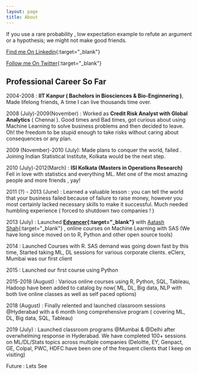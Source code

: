 ```yaml
---
layout: page
title: About
---
```


<p class="message">
  If you use a rare probability , low expectation example to refute an argument or a hypothesis; we might not make good friends.
</p>

[Find me On Linkedin](https://www.linkedin.com/in/lalitsachan/){:target="_blank"}

[Follow me On Twitter](https://twitter.com/lalitsachan){:target="_blank"}

## Professional Career So Far

2004-2008 : **IIT Kanpur ( Bachelors in Biosciences & Bio-Enginnering )**, Made lifelong friends, A time I can live thousands time over.

2008 (July)-2009(November) : Worked as **Credit Risk Analyst with Global Analytics** ( Chennai ). Good times and Bad times, got curious about using Machine Learning to solve business problems and  then decided to leave. Oh! the freedom to be stupid enough to take risks without caring about consequences or any plan.

2009 (November)-2010 (July): Made plans to conquer the world, failed .  Joining Indian Statistical Institute, Kolkata would be the next step.

2010 (July)-2012(March) : **ISI Kolkata (Masters in Operations Research)** Fell in love with statistics and everything ML. Met one of the most amazing people and more friends , yay!

2011 (?) - 2013 (June) : Learned a valuable lesson : you can tell the world that your business failed because of failure to raise money, however you most certainly lacked necessary skills to make it successful. Much needed humbling experience ( forced to shutdown two companies ! )

2013 (July) : Launched **[Edvancer](https://www.edvancer.in){:target="_blank"}** with [Aatash Shah](https://www.linkedin.com/in/aatashshah/){:target="_blank"} , online courses on Machine Learning with SAS (We have long since moved on to R, Python and other open source tools)

2014 : Launched Courses with R. SAS demand was going down fast by this time, Started taking ML, DL sessions for various corporate clients. eClerx, Mumbai was our first client

2015 : Launched our first course using Python

2015-2018 (August) : Various online courses using R, Python, SQL, Tableau, Hadoop have been added to catalog by now( ML, DL, Big data, NLP with both live online classes as well as self paced options)

2018 (August) : Finally relented and launched classroom sessions @Hyderabad with a 6 month long comprehensive program ( covering ML, DL, Big data, SQL, Tableau)

2019 (July) : Launched classroom programs @Mumbai & @Delhi after overwhelming response in Hyderabad. We have completed 100+ sessions on ML/DL/Stats topics across multiple companies (Deloitte, EY, Genpact, GE, Colpal, PWC, HDFC have been one of the frequent clients that I keep on visiting)

Future : Lets See